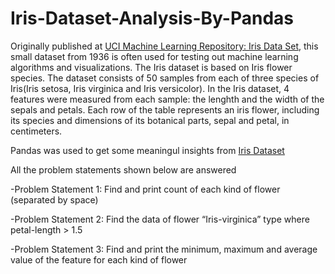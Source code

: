 # **Iris-Dataset-Analysis-By-Pandas**

Originally published at [UCI Machine Learning Repository: Iris Data Set](https://archive.ics.uci.edu/dataset/53/iris), this small dataset from 1936 is often used for testing out machine learning algorithms and visualizations. The Iris dataset is based on Iris flower species. The dataset consists of 50 samples from each of three species of Iris(Iris setosa, Iris virginica and Iris versicolor). In the Iris dataset, 4 features were measured from each sample: the lenghth and the width of the sepals and petals. Each row of the table represents an iris flower, including its species and dimensions of its botanical parts, sepal and petal, in centimeters.

Pandas was used to get some meaningul insights from [Iris Dataset](https://archive.ics.uci.edu/ml/machine-learning-databases/iris/iris.data')

All the problem statements shown below are answered

-Problem Statement 1: Find and print count of each kind of flower (separated by space)

-Problem Statement 2: Find the data of flower “Iris-virginica” type where petal-length > 1.5

-Problem Statement 3: Find and print the minimum, maximum and average value of the feature for each kind of flower
